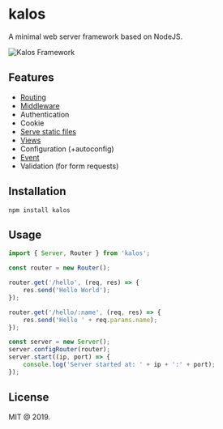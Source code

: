 # kalos

A minimal web server framework based on NodeJS.

![Kalos Framework](kalos-logo.png)

## Features 

- [Routing](docs/routing.md)
- [Middleware](docs/middleware.md)
- Authentication
- Cookie
- [Serve static files](docs/staticserving.md)
- [Views](docs/view.md)
- Configuration (+autoconfig)
- [Event](docs/event_emitter.md)
- Validation (for form requests)

## Installation

```
npm install kalos
```

## Usage

```js
import { Server, Router } from 'kalos';

const router = new Router();

router.get('/hello', (req, res) => {
    res.send('Hello World');
});

router.get('/hello/:name', (req, res) => {
    res.send('Hello ' + req.params.name);
});

const server = new Server();
server.configRouter(router);
server.start((ip, port) => {
    console.log('Server started at: ' + ip + ':' + port);
});
```

## License

MIT @ 2019.
